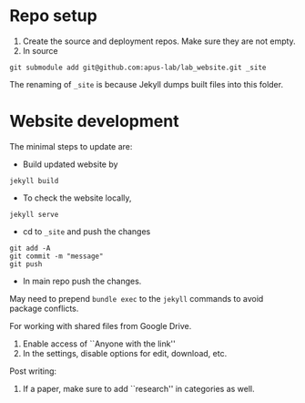 # Repo setup

1. Create the source and deployment repos.  Make sure they are not empty.
2. In source
```
git submodule add git@github.com:apus-lab/lab_website.git _site
```
The renaming of `_site` is because Jekyll dumps built files into this folder.

# Website development
The minimal steps to update are:
+ Build updated website by
```
jekyll build
```
+ To check the website locally,
```
jekyll serve
```
+ cd to `_site` and push the changes
```
git add -A
git commit -m "message"
git push
```
+ In main repo push the changes.

May need to prepend `bundle exec` to the `jekyll` commands to avoid package conflicts.

For working with shared files from Google Drive.
1. Enable access of ``Anyone with the link''
2. In the settings, disable options for edit, download, etc.

Post writing:
1. If a paper, make sure to add ``research'' in categories as well.
